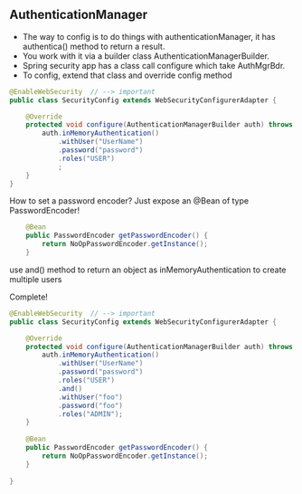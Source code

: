 ## AuthenticationManager
- The way to config is to do things with authenticationManager, it has authentica() method to return a result.
- You work with it via a builder class AuthenticationManagerBuilder.
- Spring security app has a class call configure which take AuthMgrBdr.
- To config, extend that class and override config method
```java
@EnableWebSecurity 	// --> important
public class SecurityConfig extends WebSecurityConfigurerAdapter {

	@Override
	protected void configure(AuthenticationManagerBuilder auth) throws Exception {
		auth.inMemoryAuthentication()
			.withUser("UserName")
			.password("password")
			.roles("USER")
			;
	}
}

```

How to set a password encoder?
Just expose an @Bean of type PasswordEncoder!

```java
	@Bean
	public PasswordEncoder getPasswordEncoder() {
		return NoOpPasswordEncoder.getInstance();
	}
```
use and() method to return an object as inMemoryAuthentication to create multiple users

Complete!
```java
@EnableWebSecurity 	// --> important
public class SecurityConfig extends WebSecurityConfigurerAdapter {

	@Override
	protected void configure(AuthenticationManagerBuilder auth) throws Exception {
		auth.inMemoryAuthentication()
			.withUser("UserName")
			.password("password")
			.roles("USER")
			.and()
			.withUser("foo")
			.password("foo")
			.roles("ADMIN");
	}
	
	@Bean
	public PasswordEncoder getPasswordEncoder() {
		return NoOpPasswordEncoder.getInstance();
	}
	
}
```
